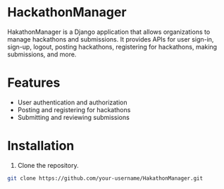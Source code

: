 # HackathonManager
HakathonManager is a Django application that allows organizations to manage hackathons and submissions. It provides APIs for user sign-in, sign-up, logout, posting hackathons, registering for hackathons, making submissions, and more.

# Features
* User authentication and authorization
* Posting and registering for hackathons
* Submitting and reviewing submissions

# Installation
1. Clone the repository.
```bash
git clone https://github.com/your-username/HakathonManager.git
```
